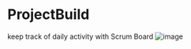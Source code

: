 # ProjectBuild
keep track of daily activity with Scrum Board
![image](https://user-images.githubusercontent.com/78878627/111645510-c4fd4700-8826-11eb-95f8-02ba6d988587.png)
